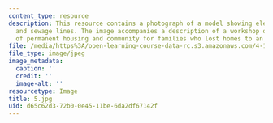 ```yaml
---
content_type: resource
description: This resource contains a photograph of a model showing electrical, water,
  and sewage lines. The image accompanies a description of a workshop on the design
  of permanent housing and community for families who lost homes to an earthquake.
file: /media/https%3A/open-learning-course-data-rc.s3.amazonaws.com/4-170-ecuador-workshop-fall-2006/d65c62d372b00e4511be6da2df67142f_5.jpg
file_type: image/jpeg
image_metadata:
  caption: ''
  credit: ''
  image-alt: ''
resourcetype: Image
title: 5.jpg
uid: d65c62d3-72b0-0e45-11be-6da2df67142f
---
```


